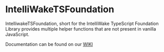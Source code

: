 # IntelliWakeTSFoundation
IntelliwakeTSFoundation, short for the IntelliWake TypeScript Foundation Library provides multiple helper functions that are not present in vanilla JavaScript.

Documentation can be found on our [WIKI](https://github.com/SolidBasisVentures/IntelliWakeTSFoundation/wiki)
